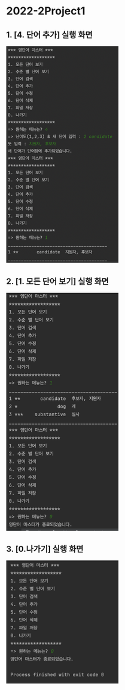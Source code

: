 # 2022-2Project1
## 1. [4. 단어 추가] 실행 화면
<img width=300 src="https://github.com/LimYeonkyu/2022-2Project1/blob/afc219658517e0c1df51104618f63d44b907d870/screenshots/%E1%84%89%E1%85%B3%E1%84%8F%E1%85%B3%E1%84%85%E1%85%B5%E1%86%AB%E1%84%89%E1%85%A3%E1%86%BA%202022-09-04%20%E1%84%8B%E1%85%A9%E1%84%92%E1%85%AE%2011.16.22.png"/>

## 2. [1. 모든 단어 보기] 실행 화면
<img width=300 src="https://github.com/LimYeonkyu/2022-2Project1/blob/8eb672d91b3d1d047ca4b8f6c2546b52db2fc606/screenshots/%E1%84%89%E1%85%B3%E1%84%8F%E1%85%B3%E1%84%85%E1%85%B5%E1%86%AB%E1%84%89%E1%85%A3%E1%86%BA%202022-09-04%20%E1%84%8B%E1%85%A9%E1%84%92%E1%85%AE%2011.34.55.png"/>

## 3. [0.나가기] 실행 화면
<img width=300 src="https://github.com/LimYeonkyu/2022-2Project1/blob/a73a30467dd75ebe479c4e7f05fc2b21da9d7000/screenshots/%E1%84%89%E1%85%B3%E1%84%8F%E1%85%B3%E1%84%85%E1%85%B5%E1%86%AB%E1%84%89%E1%85%A3%E1%86%BA%202022-09-04%20%E1%84%8B%E1%85%A9%E1%84%92%E1%85%AE%2011.49.18.png"/>
